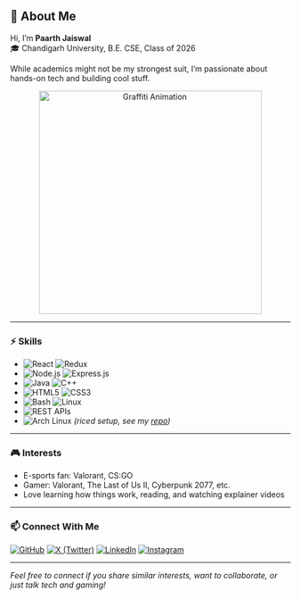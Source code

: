 ## 👋 About Me

Hi, I’m **Paarth Jaiswal**  
🎓 Chandigarh University, B.E. CSE, Class of 2026

While academics might not be my strongest suit, I’m passionate about hands-on tech and building cool stuff.

<p align="center">
  <img src="https://media.giphy.com/media/26gssIytJvy1b1THO/giphy.gif" alt="Graffiti Animation" width="400"/>
</p>

---

### ⚡ Skills

- ![React](https://img.shields.io/badge/-React-61DAFB?logo=react&logoColor=000) ![Redux](https://img.shields.io/badge/-Redux-764ABC?logo=redux&logoColor=fff)
- ![Node.js](https://img.shields.io/badge/-Node.js-339933?logo=node.js&logoColor=fff) ![Express.js](https://img.shields.io/badge/-Express.js-000?logo=express&logoColor=fff)
- ![Java](https://img.shields.io/badge/-Java-007396?logo=java&logoColor=fff) ![C++](https://img.shields.io/badge/-C++-00599C?logo=c%2B%2B&logoColor=fff)
- ![HTML5](https://img.shields.io/badge/-HTML5-E34F26?logo=html5&logoColor=fff) ![CSS3](https://img.shields.io/badge/-CSS3-1572B6?logo=css3&logoColor=fff)
- ![Bash](https://img.shields.io/badge/-Bash-4EAA25?logo=gnu-bash&logoColor=fff) ![Linux](https://img.shields.io/badge/-Linux-FCC624?logo=linux&logoColor=000)
- ![REST APIs](https://img.shields.io/badge/-REST%20API-02569B?logo=apache&logoColor=fff)
- ![Arch Linux](https://img.shields.io/badge/-Arch%20Linux-1793D1?logo=arch-linux&logoColor=fff) *(riced setup, see my [repo](https://github.com/paarthjaiswal))*

---

### 🎮 Interests

- E-sports fan: Valorant, CS:GO
- Gamer: Valorant, The Last of Us II, Cyberpunk 2077, etc.
- Love learning how things work, reading, and watching explainer videos

---

### 📫 Connect With Me

[![GitHub](https://img.shields.io/badge/-GitHub-181717?logo=github&logoColor=fff&style=flat-square)](https://github.com/paarthjaiswal)
[![X (Twitter)](https://img.shields.io/badge/-Twitter-1DA1F2?logo=x&logoColor=fff&style=flat-square)](https://x.com/Paarthjaiswalx)
[![LinkedIn](https://img.shields.io/badge/-LinkedIn-0A66C2?logo=linkedin&logoColor=fff&style=flat-square)](https://linkedin.com/in/paarthjaiswall)
[![Instagram](https://img.shields.io/badge/-Instagram-E4405F?logo=instagram&logoColor=fff&style=flat-square)](https://instagram.com/paarth.jaiswal)

---

*Feel free to connect if you share similar interests, want to collaborate, or just talk tech and gaming!*
